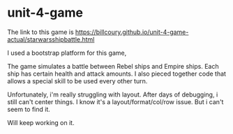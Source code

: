 # unit-4-game

The link to this game is  https://billcoury.github.io/unit-4-game-actual/starwarsshipbattle.html

I used a bootstrap platform for this game,

The game simulates a battle between Rebel ships and Empire ships.
Each ship has certain health and attack amounts.
I also pieced together code that allows a special skill to be used every other turn.

Unfortunately, i'm really struggling with layout.  After days of debugging, i still can't center things.  I know it's a layout/format/col/row issue.  But i can't seem to find it.

Will keep working on it.
